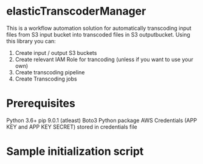 # elasticTranscoderManager
   This is a workflow automation solution for automatically transcoding input files from S3 input bucket into transcoded files in S3 outputbucket. Using this library you can:

  1. Create input / output S3 buckets
  2. Create relevant IAM Role for trancoding (unless if you want to use your own)
  3. Create transcoding pipeline 
  4. Create Transcoding jobs

# Prerequisites
  Python 3.6+ pip 9.0.1 (atleast) Boto3 Python package AWS Credentials (APP KEY and APP KEY SECRET) stored in credentials file
  
# Sample initialization script


  
